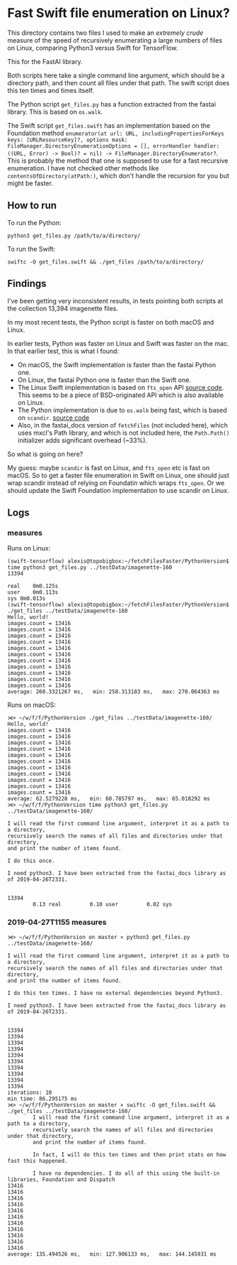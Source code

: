 # Fast Swift file enumeration on Linux?

This directory contains two files I used to make an _extremely crude_ measure of the speed of recursively enumerating a large numbers of files on Linux, comparing Python3 versus Swift for TensorFlow.

This for the FastAI library.

Both scripts here take a single command line argument, which should be a directory path, and then count all files under that path. The swift script does this ten times and times itself.

The Python script `get_files.py` has a function extracted from the fastai library. This is based on `os.walk`.

The Swift script `get_files.swift` has an implementation based on the Foundation method `enumerator(at url: URL, includingPropertiesForKeys keys: [URLResourceKey]?, options mask: FileManager.DirectoryEnumerationOptions = [], errorHandler handler: ((URL, Error) -> Bool)? = nil) -> FileManager.DirectoryEnumerator?`. This is probably the method that one is supposed to use for a fast recursive enumeration. I have not checked other methods like `contentsOfDirectory(atPath:)`, which don't handle the recursion for you but might be faster.


## How to run

To run the Python:

```
python3 get_files.py /path/to/a/directory/
```

To run the Swift:

```
swiftc -O get_files.swift && ./get_files /path/to/a/directory/
```


## Findings

I've been getting very inconsistent results, in tests pointing both scripts at the collection 13,394 imagenette files.

In my most recent tests, the Python script is faster on both macOS and Linux. 

In earlier tests, Python was faster on Linux and Swift was faster on the mac. In that earlier test, this
is what I found:

- On macOS, the Swift implementation is faster than the fastai Python one.
- On Linux, the fastai Python one is faster than the Swift one.
- The Linux Swift implementation is based on `fts_open` API [source code](https://github.com/apple/swift-corelibs-foundation/blob/9678f2d4dc914355108c09b3732da8bcce647c3b/Foundation/FileManager%2BPOSIX.swift). This seems to be a piece of BSD-originated API which is also available on Linux.
- The Python implementation is due to `os.walk` being fast, which is based on `scandir`. [source code](https://github.com/python/cpython/blob/3.7/Lib/os.py)
- Also, in the fastai_docs version of `fetchFiles` (not included here), which uses mxcl's Path library, and which is not included here, the  `Path.Path()` initializer adds significant overhead (~33%).

So what is going on here?

My guess: maybe `scandir` is fast on Linux, and `fts_open` etc is fast on macOS. So to get a faster file enumeration in Swift on Linux, one should just wrap scandir instead of relying on Foundatin which wraps `fts_open`. Or we should update the Swift Foundation implementation to use scandir on Linux.

## Logs 
### measures

Runs on Linux:

```
(swift-tensorflow) alexis@topobigbox:~/fetchFilesFaster/PythonVersion$ time python3 get_files.py ../testData/imagenette-160
13394

real	0m0.125s
user	0m0.113s
sys	0m0.013s
(swift-tensorflow) alexis@topobigbox:~/fetchFilesFaster/PythonVersion$ ./get_files ../testData/imagenette-160
Hello, world!
images.count = 13416
images.count = 13416
images.count = 13416
images.count = 13416
images.count = 13416
images.count = 13416
images.count = 13416
images.count = 13416
images.count = 13416
images.count = 13416
images.count = 13416
average: 260.3321267 ms,   min: 258.313183 ms,   max: 270.064363 ms
```

Runs on macOS:

```
⋊> ~/w/f/f/PythonVersion ./get_files ../testData/imagenette-160/
Hello, world!
images.count = 13416
images.count = 13416
images.count = 13416
images.count = 13416
images.count = 13416
images.count = 13416
images.count = 13416
images.count = 13416
images.count = 13416
images.count = 13416
images.count = 13416
average: 62.5279228 ms,   min: 60.785797 ms,   max: 65.018292 ms
⋊> ~/w/f/f/PythonVersion time python3 get_files.py ../testData/imagenette-160/

I will read the first command line argument, interpret it as a path to a directory,
recursively search the names of all files and directories under that directory,
and print the number of items found.

I do this once.

I need python3. I have been extracted from the fastai_docs library as of 2019-04-26T2331.


13394
        0.13 real         0.10 user         0.02 sys
```
        
### 2019-04-27T1155 measures

```
⋊> ~/w/f/f/PythonVersion on master ⨯ python3 get_files.py ../testData/imagenette-160/

I will read the first command line argument, interpret it as a path to a directory,
recursively search the names of all files and directories under that directory,
and print the number of items found.

I do this ten times. I have no external dependencies beyond Python3.

I need python3. I have been extracted from the fastai_docs library as of 2019-04-26T2331.


13394
13394
13394
13394
13394
13394
13394
13394
13394
13394
iterations: 10
min time: 86.295175 ms
⋊> ~/w/f/f/PythonVersion on master ⨯ swiftc -O get_files.swift && ./get_files ../testData/imagenette-160/
        I will read the first command line argument, interpret it as a path to a directory,
        recursively search the names of all files and directories under that directory,
        and print the number of items found.

        In fact, I will do this ten times and then print stats on how fast this happened.

        I have no dependencies. I do all of this using the built-in libraries, Foundation and Dispatch
13416
13416
13416
13416
13416
13416
13416
13416
13416
13416
13416
average: 135.494526 ms,   min: 127.906133 ms,   max: 144.145931 ms
```
